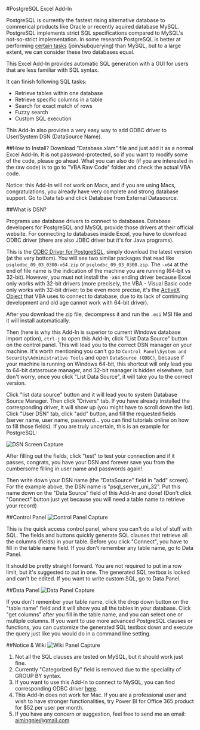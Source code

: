 #PostgreSQL Excel Add-In

PostgreSQL is currently the fastest rising alternative database to commerical products like Oracle or recently aquired database MySQL. PostgreSQL implements strict SQL specifications compared to MySQL's not-so-strict implementation. In some research PostgreSQL is better at performing [certain tasks](http://www.wikivs.com/wiki/MySQL_vs_PostgreSQL#PostgreSQL) (join/subquerying) than MySQL, but to a large extent, we can consider these two databases equal.

This Excel Add-In provides automatic SQL generation with a GUI for users that are less familiar with SQL syntax.  

It can finish following SQL tasks:
* Retrieve tables within one database
* Retrieve specific columns in a table
* Search for exact match of rows
* Fuzzy search
* Custom SQL execution

This Add-In also provides a very easy way to add ODBC driver to User/System DSN (DataSource Name). 

##How to Install?
Download "Database.xlam" file and just add it as a normal Excel Add-In. It is not password-protected, so if you want to modify some of the code, please go ahead. What you can also do (if you are interested in the raw code) is to go to "VBA Raw Code" folder and check the actual VBA code.

Notice: this Add-In will not work on Macs, and if you are using Macs, congratulations, you already have very complete and strong database support. Go to Data tab and click Database from External Datasource. 

##What is DSN?

Programs use database drivers to connect to databases. Database developers for PostgreSQL and MySQL provide those drivers at their official website. For connecting to databases inside Excel, you have to download ODBC driver (there are also JDBC driver but it's for Java programs). 

This is the [ODBC Driver for PostgreSQL](http://www.postgresql.org/ftp/odbc/versions/msi/), simply download the latest version (at the very bottom). You will see two similar packages that read like `psqlodbc_09_03_0300-x64.zip` or `psqlodbc_09_03_0300.zip`. The `-x64` at the end of file name is the indication of the machine you are running (64-bit vs 32-bit). However, you must not install the `-x64` ending driver because Excel only works with 32-bit drivers (more precisely, the VBA - Visual Basic code only works with 32-bit driver; to be even more precise, it's the [ActiveX Object](http://en.wikipedia.org/wiki/ActiveX) that VBA uses to connect to database, due to its lack of continuing development and old age cannot work with 64-bit driver). 

After you download the zip file, decompress it and run the `.msi` MSI file and it will install automatically.

Then (here is why this Add-In is superior to current Windows database import option), `ctrl-j` to open this Add-In, click "List Data Source" button on the control panel. This will lead you to the correct DSN manager on your machine. It's worth mentioning you can't go to `Control Panel\System and Security\Administrative Tools` and open `DataSource (ODBC)`, because if your machine is running on Windows 64-bit, this shortcut will only lead you to 64-bit datasrouce manager, and 32-bit manager is hidden elsewhere, but don't worry, once you click "List Data Source", it will take you to the correct version.

Click "list data source" button and it will lead you to system Database Source Manager. Then click "Drivers" tab. If you have already installed the corresponding driver, it will show up (you might have to scroll down the list). Click "User DSN" tab, click "add" button, and fill the requested fields (server name, user name, password... you can find tutorials online on how to fill those fields). If you are truly uncertain, this is an example for PostgreSQL:

![DSN Screen Capture](https://raw.githubusercontent.com/windweller/postgresql-excel-addIn/master/ScreenCapture/AddDSN.PNG)

After filling out the fields, click "test" to test your connection and if it passes, congrats, you have your DSN and forever save you from the cumbersome filling in user name and passwords again!

Then write down your DSN name (the "DataSource" field in "add" screen). For the example above, the DSN name is "psql_server_uni_32". Put this name down on the "Data Source" field of this Add-In and done! (Don't click "Connect" button just yet because you will need a table name to retrieve your record)

##Control Panel
![Control Panel Capture](https://raw.githubusercontent.com/windweller/postgresql-excel-addIn/master/ScreenCapture/controlPanel.PNG)

This is the quick access control panel, where you can't do a lot of stuff with SQL. The fields and buttons quickly generate SQL clauses that retrieve all the columns (fields) in your table. Before you click "Connect", you have to fill in the table name field. If you don't remember any table name, go to Data Panel.

It should be pretty straight forward. You are not required to put in a row limit, but it's suggested to put in one. The generated SQL textbox is locked and can't be edited. If you want to write custom SQL, go to Data Panel.

##Data Panel
![Data Panel Capture](https://raw.githubusercontent.com/windweller/postgresql-excel-addIn/master/ScreenCapture/dataPanel.PNG)

If you don't remember your table name, click the drop down button on the "table name" field and it will show you all the tables in your database. Click "get columns" after you fill in the table name, and you can select one or multiple columns. If you want to use more advanced PostgreSQL clauses or functions, you can customize the generated SQL textbox down and execute the query just like you would do in a command line setting.

##Notice & Wiki
![Wiki Panel Capture](https://raw.githubusercontent.com/windweller/postgresql-excel-addIn/master/ScreenCapture/wikiPanel.PNG)

1. Not all the SQL clauses are tested on MySQL, but it should work just fine.
2. Currently "Categorized By" field is removed due to the speciality of GROUP BY syntax.
3. If you want to use this Add-In to connect to MySQL, you can find corresponding ODBC driver [here](http://dev.mysql.com/downloads/connector/odbc/).
4. This Add-In does not work for Mac. If you are a professional user and wish to have stronger functionalities, try Power BI for Office 365 product for $52 per user per month.
5. If you have any concern or suggestion, feel free to send me an email: aimingnie@gmail.com 
